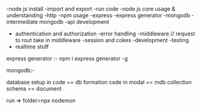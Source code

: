 




-node js install
-import and export
-run code 
-node js core usage & understanding -http
-npm usage
-express
-express generator
-mongodb
-intermediate mongodb
-api development
- authentication and authorization
-error handling
-middleware // request to rout take in middleware
-session and cokes
-development
-testing
- realtime  stuff






express generator :-
                     npm i express generator -g









mongodb:-

 database setup in code   ==        db formation
 code in modal            ==        mdb collection
 schema                   ==        document


run => folder>npx nodemon

